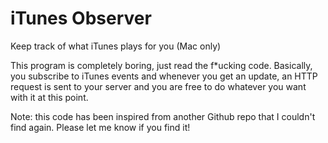 # iTunes Observer
Keep track of what iTunes plays for you (Mac only)

This program is completely boring, just read the f*ucking code. Basically, you subscribe to iTunes events and whenever you get an update, an HTTP request is sent to your server and you are free to do whatever you want with it at this point.

Note: this code has been inspired from another Github repo that I couldn't find again. Please let me know if you find it!
